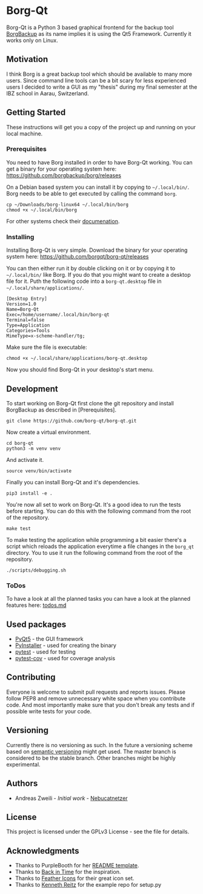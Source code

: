 # Borg-Qt

Borg-Qt is a Python 3 based graphical frontend for the backup tool
[BorgBackup](https://github.com/borgbackup/borg) as its name implies it is
using the Qt5 Framework. Currently it works only on Linux.


## Motivation

I think Borg is a great backup tool which should be available to many more
users. Since command line tools can be a bit scary for less experienced users I
decided to write a GUI as my "thesis" during my final semester at
the IBZ school in Aarau, Switzerland.

## Getting Started

These instructions will get you a copy of the project up and running on your
local machine.

### Prerequisites

You need to have Borg installed in order to have Borg-Qt working. You can get a
binary for your operating system here:
https://github.com/borgbackup/borg/releases

On a Debian based system you can install it by copying to `~/.local/bin/`. Borg
needs to be able to get executed by calling the command `borg`.

    cp ~/Downloads/borg-linux64 ~/.local/bin/borg
    chmod +x ~/.local/bin/borg

For other systems check their
[documenation](https://borgbackup.readthedocs.io/en/stable/).

### Installing

Installing Borg-Qt is very simple. Download the binary for your operating
system here: <https://github.com/borgqt/borg-qt/releases>

You can then either run it by double clicking on it or by copying it to
`~/.local/bin/` like Borg. If you do that you might want to create a desktop
file for it. Puth the following code into a `borg-qt.desktop` file in
`~/.local/share/applications/`.

```
[Desktop Entry]
Version=1.0
Name=Borg-Qt
Exec=/home/username/.local/bin/borg-qt
Terminal=false
Type=Application
Categories=Tools
MimeType=x-scheme-handler/tg;
```

Make sure the file is executable:

``` shell
chmod +x ~/.local/share/applications/borg-qt.desktop
```

Now you should find Borg-Qt in your desktop's start menu.

## Development

To start working on Borg-Qt first clone the git repository and install
BorgBackup as described in [Prerequisites].

    git clone https://github.com/borg-qt/borg-qt.git

Now create a virtual environment.

    cd borg-qt
    python3 -m venv venv

And activate it.

    source venv/bin/activate

Finally you can install Borg-Qt and it's dependencies.

    pip3 install -e .

You're now all set to work on Borg-Qt. It's a good idea to run the tests before
starting. You can do this with the following command from the root of the
repository.

    make test

To make testing the application while programming a bit easier there's a script
which reloads the application everytime a file changes in the `borg_qt`
directory. You to use it run the following command from the root of the
repository.

    ./scripts/debugging.sh

### ToDos

To have a look at all the planned tasks you can have a look at the planned
features here: [todos.md](docs/todos.md)

## Used packages

- [PyQt5](https://pyqt.readthedocs.io/en/latest/) - the GUI framework
- [PyInstaller](https://pyinstaller.readthedocs.io/en/stable/) - used for
  creating the binary
- [pytest](https://docs.pytest.org/en/latest/) - used for testing
- [pytest-cov](https://pytest-cov.readthedocs.io/en/latest/) - used for
  coverage analysis

## Contributing

Everyone is welcome to submit pull requests and reports issues.
Please follow PEP8 and remove unnecessary white space when you contribute code.
And most importantly make sure that you don't break any tests and if possible
write tests for your code.

## Versioning

Currently there is no versioning as such. In the future a versioning scheme
based on [semantic versioning](http://semver.org/) might get used. The master
branch is considered to be the stable branch. Other branches might be highly
experimental.

## Authors

-   Andreas Zweili - *Initial work* -
    [Nebucatnetzer](https://github.com/Nebucatnetzer)

## License

This project is licensed under the GPLv3 License - see the <LICENSE> file
for details.

## Acknowledgments

- Thanks to PurpleBooth for her [README
  template](https://gist.github.com/PurpleBooth/109311bb0361f32d87a2).
- Thanks to [Back in Time](https://github.com/bit-team/backintime) for the
  inspiration.
- Thanks to [Feather Icons](https://github.com/feathericons/feather) for their
  great icon set.
- Thanks to [Kenneth Reitz](https://github.com/kennethreitz/setup.py)  for the
  example repo for setup.py

